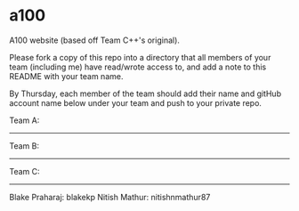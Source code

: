 a100
====

A100 website (based off Team C++'s original).


Please fork a copy of this repo into a directory that all members of your team (including me) have read/wrote access to,
and add a note to this README with your team name.

By Thursday, each member of the team should add their name and gitHub account name below under your team and push to your private repo.


Team A:
_______




Team B:
_______




Team C:
_______
Blake Praharaj: blakekp
Nitish Mathur: nitishnmathur87







